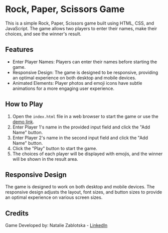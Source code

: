 # Rock, Paper, Scissors Game

This is a simple Rock, Paper, Scissors game built using HTML, CSS, and JavaScript. The game allows two players to enter their names, make their choices, and see the winner's result.

## Features

- Enter Player Names: Players can enter their names before starting the game.
- Responsive Design: The game is designed to be responsive, providing an optimal experience on both desktop and mobile devices.
- Animated Elements: Player photos and emoji icons have subtle animations for a more engaging user experience.

## How to Play

1. Open the `index.html` file in a web browser to start the game or use the [demo link](https://nataliiazab-rock-paper-scissors.netlify.app/).
2. Enter Player 1's name in the provided input field and click the "Add Name" button.
3. Enter Player 2's name in the second input field and click the "Add Name" button.
4. Click the "Play" button to start the game.
5. The choices of each player will be displayed with emojis, and the winner will be shown in the result area.

## Responsive Design

The game is designed to work on both desktop and mobile devices. The responsive design adjusts the layout, font sizes, and button sizes to provide an optimal experience on various screen sizes.

## Credits

Game Developed by: Natalie Zablotska - [LinkedIn](https://www.linkedin.com/in/nataliia-zablotska/)



